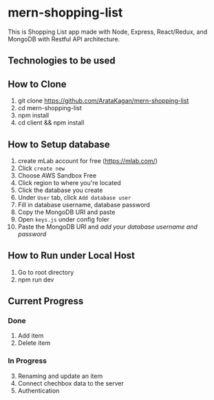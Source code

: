 # mern-shopping-list 

This is Shopping List app made with Node, Express, React/Redux, and MongoDB with Restful API architecture. 

## Technologies to be used 




## How to Clone 

1. git clone https://github.com/ArataKagan/mern-shopping-list
2. cd mern-shopping-list 
3. npm install 
4. cd client && npm install  

## How to Setup database

1. create mLab account for free (https://mlab.com/) 
2. Click `create new`
3. Choose AWS Sandbox Free 
4. Click region to where you're located
5. Click the database you create 
6. Under `User` tab, click `Add database user`
7. Fill in database username, database password  
8. Copy the MongoDB URI and paste 
9. Open `keys.js` under config foler 
10. Paste the MongoDB URI and *add your database username and password*


## How to Run under Local Host 

1. Go to root directory 
2. npm run dev

## Current Progress 

### Done 
1. Add item 
2. Delete item 

### In Progress 
3. Renaming and update an item 
4. Connect chechbox data to the server  
5. Authentication 











